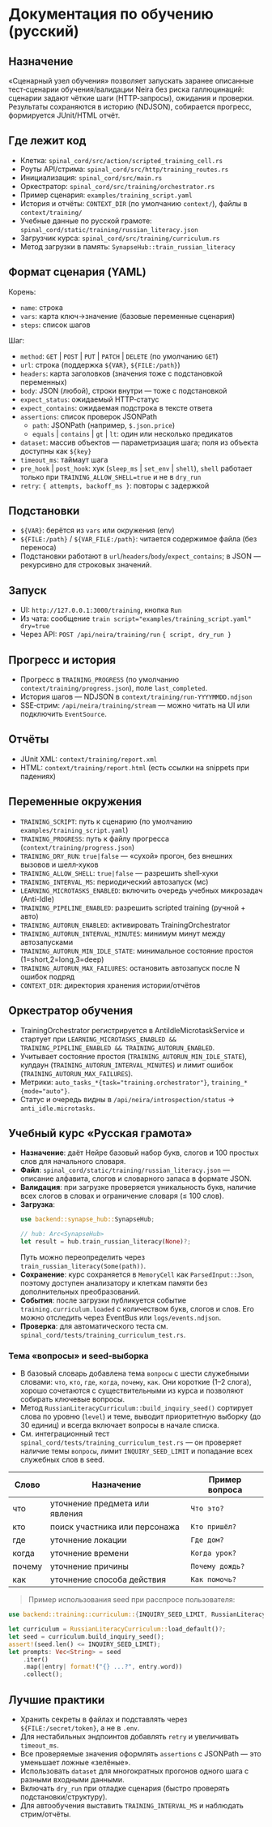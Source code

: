# Документация по обучению (русский)

<!-- neira:meta
id: NEI-20270318-120050-training-orchestrator-doc
intent: docs
summary: |-
  Добавлен раздел про TrainingOrchestrator: анти-айдл автозапуск, гейты и
  переменные окружения.
-->
<!-- neira:meta
id: NEI-20280401-120010-russian-curriculum-doc
intent: docs
summary: Описан учебный курс по русскому алфавиту и способ его загрузки.
-->
<!-- neira:meta
id: NEI-20280415-120510-training-inquiry-doc
intent: docs
summary: |-
  Добавлена тема «вопросы», лимит seed-выборки и примеры базовых вопросительных
  фраз из курса русской грамоты.
-->

<!-- neira:meta
id: NEI-20260413-training-rename
intent: docs
summary: Обновлены пути на spinal_cord/.
-->
<!-- neira:meta
id: NEI-20270318-120050-training-orchestrator-doc
intent: docs
summary: |-
  Добавлен раздел про TrainingOrchestrator: анти-айдл автозапуск, гейты и
  переменные окружения.
-->

## Назначение

«Сценарный узел обучения» позволяет запускать заранее описанные тест‑сценарии обучения/валидации Neira без риска галлюцинаций: сценарии задают чёткие шаги (HTTP‑запросы), ожидания и проверки. Результаты сохраняются в историю (NDJSON), собирается прогресс, формируется JUnit/HTML отчёт.

## Где лежит код

- Клетка: `spinal_cord/src/action/scripted_training_cell.rs`
- Роуты API/стрима: `spinal_cord/src/http/training_routes.rs`
- Инициализация: `spinal_cord/src/main.rs`
- Оркестратор: `spinal_cord/src/training/orchestrator.rs`
- Пример сценария: `examples/training_script.yaml`
- История и отчёты: `CONTEXT_DIR` (по умолчанию `context/`), файлы в `context/training/`
- Учебные данные по русской грамоте: `spinal_cord/static/training/russian_literacy.json`
- Загрузчик курса: `spinal_cord/src/training/curriculum.rs`
- Метод загрузки в память: `SynapseHub::train_russian_literacy`

## Формат сценария (YAML)

Корень:
- `name`: строка
- `vars`: карта ключ→значение (базовые переменные сценария)
- `steps`: список шагов

Шаг:
- `method`: `GET` | `POST` | `PUT` | `PATCH` | `DELETE` (по умолчанию `GET`)
- `url`: строка (поддержка `${VAR}`, `${FILE:/path}`)
- `headers`: карта заголовков (значения тоже с подстановкой переменных)
- `body`: JSON (любой), строки внутри — тоже с подстановкой
- `expect_status`: ожидаемый HTTP‑статус
- `expect_contains`: ожидаемая подстрока в тексте ответа
- `assertions`: список проверок JSONPath
  - `path`: JSONPath (например, `$.json.price`)
  - `equals` | `contains` | `gt` | `lt`: один или несколько предикатов
- `dataset`: массив объектов — параметризация шага; поля из объекта доступны как `${key}`
- `timeout_ms`: таймаут шага
- `pre_hook` | `post_hook`: хук (`sleep_ms` | `set_env` | `shell`), `shell` работает только при `TRAINING_ALLOW_SHELL=true` и не в `dry_run`
- `retry`: `{ attempts, backoff_ms }`: повторы с задержкой

## Подстановки

- `${VAR}`: берётся из `vars` или окружения (env)
- `${FILE:/path}` / `${VAR_FILE:/path}`: читается содержимое файла (без переноса)
- Подстановки работают в `url`/`headers`/`body`/`expect_contains`; в JSON — рекурсивно для строковых значений.

## Запуск

- UI: `http://127.0.0.1:3000/training`, кнопка `Run`
- Из чата: сообщение `train script="examples/training_script.yaml" dry=true`
- Через API: `POST /api/neira/training/run` `{ script, dry_run }`

## Прогресс и история

- Прогресс в `TRAINING_PROGRESS` (по умолчанию `context/training/progress.json`), поле `last_completed`.
- История шагов — NDJSON в `context/training/run-YYYYMMDD.ndjson`
- SSE‑стрим: `/api/neira/training/stream` — можно читать на UI или подключить `EventSource`.

## Отчёты

- JUnit XML: `context/training/report.xml`
- HTML: `context/training/report.html` (есть ссылки на snippets при падениях)

## Переменные окружения

- `TRAINING_SCRIPT`: путь к сценарию (по умолчанию `examples/training_script.yaml`)
- `TRAINING_PROGRESS`: путь к файлу прогресса (`context/training/progress.json`)
- `TRAINING_DRY_RUN`: `true|false` — «сухой» прогон, без внешних вызовов и шелл‑хуков
- `TRAINING_ALLOW_SHELL`: `true|false` — разрешить shell‑хуки
- `TRAINING_INTERVAL_MS`: периодический автозапуск (мс)
- `LEARNING_MICROTASKS_ENABLED`: включить очередь учебных микрозадач (Anti-Idle)
- `TRAINING_PIPELINE_ENABLED`: разрешить scripted training (ручной + авто)
- `TRAINING_AUTORUN_ENABLED`: активировать TrainingOrchestrator
- `TRAINING_AUTORUN_INTERVAL_MINUTES`: минимум минут между автозапусками
- `TRAINING_AUTORUN_MIN_IDLE_STATE`: минимальное состояние простоя (1=short,2=long,3=deep)
- `TRAINING_AUTORUN_MAX_FAILURES`: остановить автозапуск после N ошибок подряд
- `CONTEXT_DIR`: директория хранения истории/отчётов

## Оркестратор обучения

- TrainingOrchestrator регистрируется в AntiIdleMicrotaskService и стартует при `LEARNING_MICROTASKS_ENABLED && TRAINING_PIPELINE_ENABLED && TRAINING_AUTORUN_ENABLED`.
- Учитывает состояние простоя (`TRAINING_AUTORUN_MIN_IDLE_STATE`), кулдаун (`TRAINING_AUTORUN_INTERVAL_MINUTES`) и лимит ошибок (`TRAINING_AUTORUN_MAX_FAILURES`).
- Метрики: `auto_tasks_*{task="training.orchestrator"}`, `training_*{mode="auto"}`.
- Статус и очередь видны в `/api/neira/introspection/status` → `anti_idle.microtasks`.

## Учебный курс «Русская грамота»

- **Назначение**: даёт Нейре базовый набор букв, слогов и 100 простых слов
  для начального словаря.
- **Файл**: `spinal_cord/static/training/russian_literacy.json` — описание алфавита,
  слогов и словарного запаса в формате JSON.
- **Валидация**: при загрузке проверяется уникальность букв, наличие всех слогов в словах
  и ограничение словаря (≤ 100 слов).
- **Загрузка**:
  ```rust
  use backend::synapse_hub::SynapseHub;

  // hub: Arc<SynapseHub>
  let result = hub.train_russian_literacy(None)?;
  ```
  Путь можно переопределить через `train_russian_literacy(Some(path))`.
- **Сохранение**: курс сохраняется в `MemoryCell` как `ParsedInput::Json`,
  поэтому доступен анализатору и клеткам памяти без дополнительных преобразований.
- **События**: после загрузки публикуется событие `training.curriculum.loaded`
  с количеством букв, слогов и слов. Его можно отследить через EventBus или
  `logs/events.ndjson`.
- **Проверка**: для автоматического теста см. `spinal_cord/tests/training_curriculum_test.rs`.

### Тема «вопросы» и seed-выборка

- В базовый словарь добавлена тема `вопросы` с шести служебными словами: `что`,
  `кто`, `где`, `когда`, `почему`, `как`. Они короткие (1–2 слога), хорошо
  сочетаются с существительными из курса и позволяют собирать ключевые вопросы.
- Метод `RussianLiteracyCurriculum::build_inquiry_seed()` сортирует слова по
  уровню (`level`) и теме, выводит приоритетную выборку (до 30 единиц) и всегда
  включает вопросы в начале списка.
- См. интеграционный тест `spinal_cord/tests/training_curriculum_test.rs` — он
  проверяет наличие темы `вопросы`, лимит `INQUIRY_SEED_LIMIT` и попадание всех
  служебных слов в seed.

| Слово   | Назначение                           | Пример вопроса        |
|---------|--------------------------------------|------------------------|
| что     | уточнение предмета или явления       | `Что это?`             |
| кто     | поиск участника или персонажа        | `Кто пришёл?`          |
| где     | уточнение локации                    | `Где дом?`             |
| когда   | уточнение времени                    | `Когда урок?`          |
| почему  | уточнение причины                    | `Почему дождь?`        |
| как     | уточнение способа действия           | `Как помочь?`          |

> Пример использования seed при расспросе пользователя:

```rust
use backend::training::curriculum::{INQUIRY_SEED_LIMIT, RussianLiteracyCurriculum};

let curriculum = RussianLiteracyCurriculum::load_default()?;
let seed = curriculum.build_inquiry_seed();
assert!(seed.len() <= INQUIRY_SEED_LIMIT);
let prompts: Vec<String> = seed
    .iter()
    .map(|entry| format!("{} ...?", entry.word))
    .collect();
```

## Лучшие практики

- Хранить секреты в файлах и подставлять через `${FILE:/secret/token}`, а не в `.env`.
- Для нестабильных эндпоинтов добавлять `retry` и увеличивать `timeout_ms`.
- Все проверяемые значения оформлять `assertions` с JSONPath — это уменьшает ложные «зелёные».
- Использовать `dataset` для многократных прогонов одного шага с разными входными данными.
- Включать `dry_run` при отладке сценария (быстро проверять подстановки/структуру).
- Для автообучения выставить `TRAINING_INTERVAL_MS` и наблюдать стрим/отчёты.

